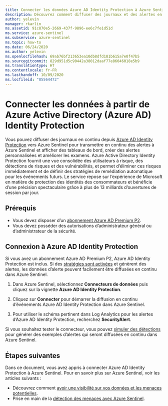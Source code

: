 ```yaml
---
title: Connecter les données Azure AD Identity Protection à Azure Sentinel
description: Découvrez comment diffuser des journaux et des alertes en continu depuis Azure AD Identity Protection vers Azure Sentinel pour afficher des tableaux de bord, créer des alertes personnalisées et améliorer les examens.
author: yelevin
manager: rkarlin
ms.assetid: 91c870e5-2669-437f-9896-ee6c7fe1d51d
ms.service: azure-sentinel
ms.subservice: azure-sentinel
ms.topic: how-to
ms.date: 06/24/2020
ms.author: yelevin
ms.openlocfilehash: 69ab76bf213653ea10db8dfd181b615a7e0f47b5
ms.sourcegitcommit: 829d951d5c90442a38012daaf77e86046018e5b9
ms.translationtype: HT
ms.contentlocale: fr-FR
ms.lasthandoff: 10/09/2020
ms.locfileid: "85564472"
---
```

# <a name="connect-data-from-azure-active-directory-azure-ad-identity-protection"></a>Connecter les données à partir de Azure Active Directory (Azure AD) Identity Protection

Vous pouvez diffuser des journaux en continu depuis [Azure AD Identity Protection](../active-directory/identity-protection/overview-identity-protection.md) vers Azure Sentinel pour transmettre en continu des alertes à Azure Sentinel et afficher des tableaux de bord, créer des alertes personnalisées et améliorer les examens. Azure Active Directory Identity Protection fournit une vue consolidée des utilisateurs à risque, des détections de risques et des vulnérabilités, et permet d’éliminer ces risques immédiatement et de définir des stratégies de remédiation automatique pour les événements futurs. Le service repose sur l’expérience de Microsoft en matière de protection des identités des consommateurs et bénéficie d’une précision spectaculaire grâce à plus de 13 milliards d’ouvertures de session par jour. 

## <a name="prerequisites"></a>Prérequis

- Vous devez disposer d’un [abonnement Azure AD Premium P2](https://azure.microsoft.com/pricing/details/active-directory/).
- Vous devez posséder des autorisations d’administrateur général ou d’administrateur de la sécurité.


## <a name="connect-to-azure-ad-identity-protection"></a>Connexion à Azure AD Identity Protection

Si vous avez un abonnement Azure AD Premium P2, Azure AD Identity Protection est inclus. Si des [stratégies sont activées](../active-directory/identity-protection/howto-identity-protection-configure-risk-policies.md) et génèrent des alertes, les données d’alerte peuvent facilement être diffusées en continu dans Azure Sentinel.

1. Dans Azure Sentinel, sélectionnez **Connecteurs de données** puis cliquez sur la vignette **Azure AD Identity Protection**.

1. Cliquez sur **Connecter** pour démarrer la diffusion en continu d’événements Azure AD Identity Protection dans Azure Sentinel.

1. Pour utiliser le schéma pertinent dans Log Analytics pour les alertes d’Azure AD Identity Protection, recherchez **SecurityAlert**.

Si vous souhaitez tester le connecteur, vous pouvez [simuler des détections](../active-directory/identity-protection/howto-identity-protection-simulate-risk.md) pour générer des exemples d’alertes qui seront diffusées en continu dans Azure Sentinel.

## <a name="next-steps"></a>Étapes suivantes

Dans ce document, vous avez appris à connecter Azure AD Identity Protection à Azure Sentinel. Pour en savoir plus sur Azure Sentinel, voir les articles suivants :
- Découvrez comment [avoir une visibilité sur vos données et les menaces potentielles](quickstart-get-visibility.md).
- Prise en main de la [détection des menaces avec Azure Sentinel](tutorial-detect-threats-built-in.md).
